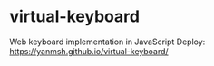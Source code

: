 # virtual-keyboard
Web keyboard implementation in JavaScript
Deploy: https://yanmsh.github.io/virtual-keyboard/
